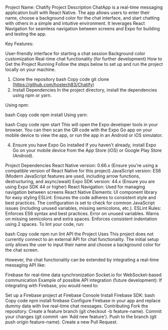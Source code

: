 Project Name: Chatify
Project Description
ChatApp is a real-time messaging application built with React Native. The app allows users to enter their name, choose a background color for the chat interface, and start chatting with others in a simple and intuitive environment. It leverages React Navigation for seamless navigation between screens and Expo for building and testing the app.

Key Features:

User-friendly interface for starting a chat session
Background color customization
Real-time chat functionality (for further development)
How to Get the Project Running
Follow the steps below to set up and run the project locally on your machine.

1. Clone the repository
bash
Copy code
git clone [https://github.com/hostech83/Chatify)
2. Install Dependencies
In the project directory, install the dependencies using npm or yarn.

Using npm:

bash
Copy code
npm install
Using yarn:

bash
Copy code
npm start
This will open the Expo developer tools in your browser. You can then scan the QR code with the Expo Go app on your mobile device to view the app, or run the app in an Android or iOS simulator.

4. Ensure you have Expo Go installed
If you haven't already, install Expo Go on your mobile device from the App Store (iOS) or Google Play Store (Android).

Project Dependencies
React Native version: 0.66.x (Ensure you're using a compatible version of React Native for this project)
JavaScript version: ES6 (Modern JavaScript features are used, including arrow functions, destructuring, and async/await)
Expo SDK version: 44.x (Ensure you are using Expo SDK 44 or higher)
React Navigation: Used for managing navigation between screens
React Native Elements: UI component library for easy styling
ESLint: Ensures the code adheres to consistent style and best practices. The configuration is set to check for common JavaScript issues (including unused variables, missing semicolons, etc.).
ESLint Rules:
Enforces ES6 syntax and best practices.
Error on unused variables.
Warns on missing semicolons and extra spaces.
Enforces consistent indentation using 2 spaces.
To lint your code, run:

bash
Copy code
npm run lint
API the Project Uses
This project does not currently connect to an external API for chat functionality. The initial setup only allows the user to input their name and choose a background color for the chat screen.

However, the chat functionality can be extended by integrating a real-time messaging API like:

Firebase for real-time data synchronization
Socket.io for WebSocket-based communication
Example of possible API integration (future development):
If integrating with Firebase, you would need to:

Set up a Firebase project at Firebase Console
Install Firebase SDK:
bash
Copy code
npm install firebase
Configure Firebase in your app and replace dummy data with live real-time chat messages.
Contributing
Fork the repository.
Create a feature branch (git checkout -b feature-name).
Commit your changes (git commit -am 'Add new feature').
Push to the branch (git push origin feature-name).
Create a new Pull Request.
